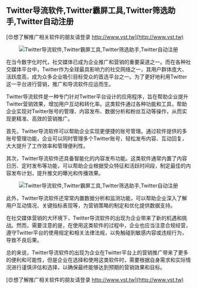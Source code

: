 ## **Twitter导流软件,Twitter霸屏工具,Twitter筛选助手,Twitter自动注册**

[😍想了解推广相关软件的朋友请登录 http://www.vst.tw](http://www.vst.tw)

 <center><img src="https://vst.tw/MP4/tuiguang/png/2.png" alt="Twitter导流软件,Twitter霸屏工具,Twitter筛选助手,Twitter自动注册"></center>

在当今数字化时代，社交媒体已成为企业推广和营销的重要渠道之一。而在各种社交媒体平台中，Twitter作为全球最具影响力的社交网络之一，其用户群体庞大、活跃度高，成为众多企业吸引目标受众的首选平台之一。为了更好地利用Twitter这一平台进行营销，推广和导流软件应运而生。

Twitter导流软件是一种专门针对Twitter平台设计的应用程序，旨在帮助企业提升Twitter营销效果，增加用户互动和转化率。这类软件通过各种功能和工具，帮助企业实现对Twitter账号的管理、内容发布、数据分析和粉丝互动等操作，从而实现更精准、高效的营销推广。

首先，Twitter导流软件可以帮助企业实现更便捷的账号管理。通过软件提供的多账号管理功能，企业可以同时管理多个Twitter账号，轻松发布内容、互动回复，大大提升了工作效率和管理便利性。

其次，Twitter导流软件还具备智能化的内容发布功能。这类软件通常内置了内容日历、定时发布等功能，可以帮助企业根据受众特征和活跃时间段，制定最佳的内容发布计划，提升推文的曝光和传播效果。

 <center><img src="https://vst.tw/MP4/tuiguang/png/0.png" alt="Twitter导流软件,Twitter霸屏工具,Twitter筛选助手,Twitter自动注册"></center>

此外，Twitter导流软件还常常内置数据分析和监测功能，可以帮助企业深入了解用户互动情况、关键指标表现等，为营销策略的制定和优化提供数据支持。

在社交媒体营销的大环境下，Twitter导流软件的出现为企业带来了新的机遇和挑战。然而，需要注意的是，在使用这类软件的过程中，企业也应当注意合规经营，遵守Twitter平台的使用规定和相关法律法规，以免触碰到敏感内容或违规行为，导致不良后果。

总的来说，Twitter导流软件的出现为企业在Twitter平台上的营销推广带来了更多的便利和可能性，但是企业在选择和使用这类软件时，需要根据自身需求和实际情况进行谨慎评估和选择，以确保最终能够达到预期的营销效果和目标。

[😍想了解推广相关软件的朋友请登录 http://www.vst.tw](http://www.vst.tw)



